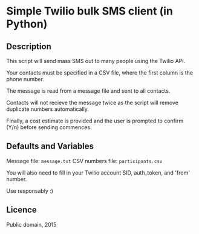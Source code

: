 # Simple Twilio bulk SMS client (in Python)

## Description
This script will send mass SMS out to many people using the Twilio API.

Your contacts must be specified in a CSV file, where the first column is the phone number.

The message is read from a message file and sent to all contacts.

Contacts will not recieve the message twice as the script will remove duplicate numbers automatically.

Finally, a cost estimate is provided and the user is prompted to confirm (Y/n) before sending commences.

## Defaults and Variables
Message file: `message.txt`
CSV numbers file: `participants.csv`

You will also need to fill in your Twilio account SID, auth_token, and 'from' number.

Use responsably :)

## Licence

Public domain, 2015
